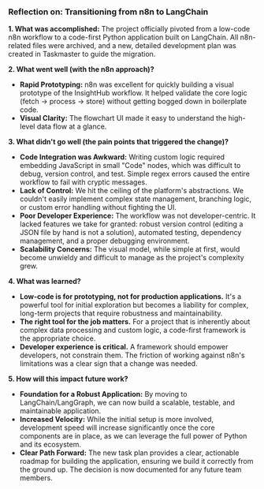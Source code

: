 ### Reflection on: Transitioning from n8n to LangChain

**1. What was accomplished:**
The project officially pivoted from a low-code n8n workflow to a code-first Python application built on LangChain. All n8n-related files were archived, and a new, detailed development plan was created in Taskmaster to guide the migration.

**2. What went well (with the n8n approach)?**
- **Rapid Prototyping:** n8n was excellent for quickly building a visual prototype of the InsightHub workflow. It helped validate the core logic (fetch -> process -> store) without getting bogged down in boilerplate code.
- **Visual Clarity:** The flowchart UI made it easy to understand the high-level data flow at a glance.

**3. What didn't go well (the pain points that triggered the change)?**
- **Code Integration was Awkward:** Writing custom logic required embedding JavaScript in small "Code" nodes, which was difficult to debug, version control, and test. Simple regex errors caused the entire workflow to fail with cryptic messages.
- **Lack of Control:** We hit the ceiling of the platform's abstractions. We couldn't easily implement complex state management, branching logic, or custom error handling without fighting the UI.
- **Poor Developer Experience:** The workflow was not developer-centric. It lacked features we take for granted: robust version control (editing a JSON file by hand is not a solution), automated testing, dependency management, and a proper debugging environment.
- **Scalability Concerns:** The visual model, while simple at first, would become unwieldy and difficult to manage as the project's complexity grew.

**4. What was learned?**
- **Low-code is for prototyping, not for production applications.** It's a powerful tool for initial exploration but becomes a liability for complex, long-term projects that require robustness and maintainability.
- **The right tool for the job matters.** For a project that is inherently about complex data processing and custom logic, a code-first framework is the appropriate choice.
- **Developer experience is critical.** A framework should empower developers, not constrain them. The friction of working against n8n's limitations was a clear sign that a change was needed.

**5. How will this impact future work?**
- **Foundation for a Robust Application:** By moving to LangChain/LangGraph, we can now build a scalable, testable, and maintainable application.
- **Increased Velocity:** While the initial setup is more involved, development speed will increase significantly once the core components are in place, as we can leverage the full power of Python and its ecosystem.
- **Clear Path Forward:** The new task plan provides a clear, actionable roadmap for building the application, ensuring we build it correctly from the ground up. The decision is now documented for any future team members. 